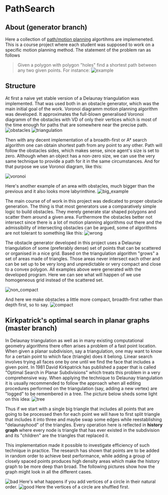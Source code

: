 # PathSearch

## About (generator branch)
Here a collection of [path/motion planning](https://en.wikipedia.org/wiki/Motion_planning) algortihms are implemeneted. This is a course project where each student was supposed to work on a specific motion planning method. The statement of the problem ran as follows

> Given a polygon with polygon "holes" find a shortest path between any two given points.
> For instance:
![example](/example.png)

## Structure
At first a naive yet stable version of a Delaunay triangulation was implemented. That was used both in an obstacle generator, which was the main initial goal of the work. Voronoi diagramm motion planning algorithm was developed. It approximates the full-blown generalised Voronoi diagramm of the obstacles with VD of only their vertices which is most of the time enough for paths that are somewhere near the precise path.
![obstacles](/obstacles.png) ![triangulation](/triangulation_path.png)

Then with any decent implementation of a broadth-first or A\* search algorithm one can obtain shortest path from any point to any other. Path will follow the obstacles sides, which makes sense, since agent's size is set to zero. 
Although when an object has a non-zero size, we can use the very same technique to provide a path for it in the same circumstances. And for that purpose we use Voronoi diagram, like this:

![voronoi](/path_voronoi.png)

Here's another example of an area with obstacles, much bigger than the previous and it also looks more labyrinthine.
![big_example](/big_example.png)

The main course of of work in this project was dedicated to proper obstacle generation. The thing is that most generators use a comparatively simple logic to build obstacles. They merely generate star shaped polygons and scatter them around a given area. Furthermore the obstacles better not intersect since there is a lot of motion planning algorithms out there and the admissibility of intersecting obstacles can be argued, some of algorithms are not tolerant to something like this:
![wrong](/wrong.png)

The obstacle generator developed in this project uses a Delaunay triangulation of some (preferably dense) set of points that can be scattered or organised in a nice grid. Based on the triangulation algorithm "grows" a set of areas made of triangles. Those areas never intersect each other and can be set up to be very long and unpredictable or very compact and close to a convex polygon. All examples above were generated with the developed program. 
Here we can see what will happen of we use homogeneous grid instead of the scattered set.

![non_compact](non_compact_grid.png)

And here we make obstacles a little more compact, broadth-first rather than depth first, so to say.
![compact](/compact_grid.png)

## Kirkpatrick's optimal search in planar graphs (master branch)
In Delaunay triangulation as well as in many existing computational geometry algorithms there often arises a problem of a fast point location. When given a planar subdivision, say a triangulation, one may want to know for a certain point to which face (triangle) does it belong. Linear search involves trying all faces one by one until we find the face that includes a given point.
In 1981 David Kirkpatrick has published a paper that is called "Optimal Search in Planar Subdivisions" which treats this problem in a very comprehensive way. When applying the technique to Delaunay triangulation it is usually recommended to follow the approach when all editing procedures performed on the triangulation (say, adding a new vertex) are "logged" to be remembered in a tree. The picture below sheds some light on this idea:
![tree](/граф.png)

Thus if we start with a single big triangle that includes all points that are going to be processed then for each point we will have to first split triangle that includes it into three and maybe swap some edges while reestablishing "delaunayhood" of the triangles. Every operation here is reflected in **history graph** where every node is triangle that has ever existed in the subdivision and its "children" are the triangles that replaced it. 

This implementation made it possible to investigate efficiency of such technique in practice. The research has shown that points are to be added in random order to achieve best performance, while adding a group of closely spaced points produces high density areas which make the history graph to be more deep than broad. The following pictures show how the graph might look in all the different cases.

![bad](/deep_graph.jpg)
Here's what happens if you add vertices of a circle in their natural order.
![good](/good_graph.jpg)
Here the vertices of a circle are shuffled first.
